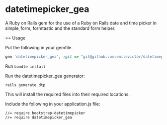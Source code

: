 datetimepicker_gea
==================

A Ruby on Rails gem for the use of a Ruby on Rails date and time picker in simple_form, formtastic and the standard form helper.

== Usage


Put the following in your gemfile.

```ruby
gem 'datetimepicker_gea', :git => "git@github.com:emilevictor/datetimepicker_gea.git"
```

Run ```bundle install```


Run the datetimepicker_gea generator:

```
rails generate dtp
```

This will install the required files into their required locations.

Include the following in your application.js file:


```
//= require bootstrap-datetimepicker
//= require datetimepicker_gea
```